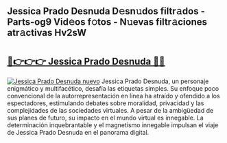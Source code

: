 ## Jessica Prado Desnuda D𝚎sn𝚞dos filtr𝚊dos - Parts-og9 Vid𝚎os f𝚘tos - N𝚞evas filtr𝚊ciones atr𝚊ctivas Hv2sW

# <h2><a href="http://mb4itgs.tromn.icu/?c=Jessica+Prado+Desnuda">🔗👉👉👉 Jessica Prado Desnuda 🔗🔗</a></h2>

[![Jessica Prado Desnuda nuevo](https://i.imgur.com/pEAQMta.gif)](http://mb4itgs.tromn.icu/?c=Jessica+Prado+Desnuda)
Jessica Prado Desnuda, un personaje enigmático y multifacético, desafía las etiquetas simples. Su enfoque poco convencional de la autorrepresentación en línea ha atraído y ofendido a los espectadores, estimulando debates sobre moralidad, privacidad y las complejidades de las sociedades virtuales. A pesar de la ambigüedad de sus planes de futuro, su impacto en el mundo virtual es innegable. La determinación inquebrantable y el magnetismo innegable impulsan el viaje de Jessica Prado Desnuda en el panorama digital.
